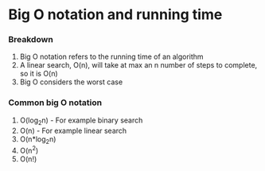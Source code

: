 # Big O notation and running time

### Breakdown
1) Big O notation refers to the running time of an algorithm
2) A linear search, O(n), will take at max an n number of steps to complete, so it is O(n)
3) Big O considers the worst case

### Common big O notation
1) O(log<sub>2</sub>n) - For example binary search
2) O(n) - For example linear search
3) O(n*log<sub>2</sub>n)
4) O(n<sup>2</sup>)
5) O(n!)